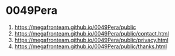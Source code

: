 # 0049Pera
 
1. <https://megafronteam.github.io/0049Pera/public>
2. <https://megafronteam.github.io/0049Pera/public/contact.html>
2. <https://megafronteam.github.io/0049Pera/public/privacy.html>
2. <https://megafronteam.github.io/0049Pera/public/thanks.html>